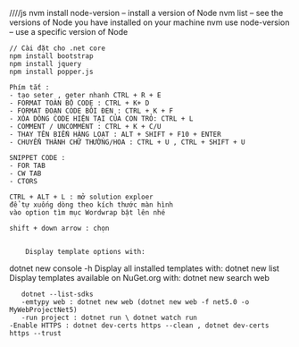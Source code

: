 ////js
	nvm install node-version – install a version of Node
	nvm list – see the versions of Node you have installed on your machine
	nvm use node-version – use a specific version of Node
	
	// Cài đặt cho .net core
	npm install bootstrap
	npm install jquery
	npm install popper.js

 	Phím tắt :
	- tạo seter , geter nhanh CTRL + R + E
	- FORMAT TOÀN BỘ CODE : CTRL + K+ D
	- FORMAT ĐOẠN CODE BÔI ĐEN : CTRL + K + F
	- XÓA DÒNG CODE HIỆN TẠI CỦA CON TRỎ: CTRL + L
	- COMMENT / UNCOMMENT : CTRL + K + C/U
	- THAY TÊN BIẾN HÀNG LOẠT : ALT + SHIFT + F10 + ENTER
	- CHUYỂN THÀNH CHỮ THƯỜNG/HOA : CTRL + U , CTRL + SHIFT + U
	
	SNIPPET CODE :
	- FOR TAB 
	- CW TAB
	- CTORS
	
	CTRL + ALT + L : mở solution exploer
	để tự xuống dòng theo kích thước màn hình
	vào option tìm mục Wordwrap bật lên nhé
	
	shift + down arrow : chọn
	
	
		Display template options with:
   dotnet new console -h
	Display all installed templates with:
	   dotnet new list
	Display templates available on NuGet.org with:
	   dotnet new search web
	   
	   dotnet --list-sdks
	   -emtypy web : dotnet new web (dotnet new web -f net5.0 -o MyWebProjectNet5)
	   -run project : dotnet run \ dotnet watch run
	-Enable HTTPS : dotnet dev-certs https --clean , dotnet dev-certs https --trust 
